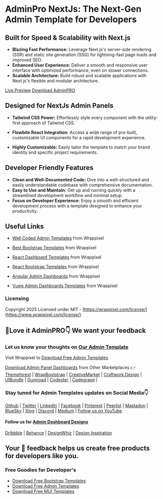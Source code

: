 # AdminPro NextJs: The Next-Gen Admin Template for Developers

## Built for Speed & Scalability with Next.js

-   **Blazing Fast Performance:** Leverage Next.js's server-side rendering (SSR) and static site generation (SSG) for lightning-fast page loads and improved SEO.
-   **Enhanced User Experience:** Deliver a smooth and responsive user interface with optimized performance, even on slower connections.
-   **Scalable Architecture:** Build robust and scalable applications with Next.js's flexible and modular architecture.

[Live Preview](https://adminpro-nextjs-main.vercel.app/) [Download AdminPRO](https://www.wrappixel.com/templates/adminpro-tailwind-next-js-admin-template/)
    

## Designed for NextJs Admin Panels

-   **Tailwind CSS Power:** Effortlessly style every component with the utility-first approach of Tailwind CSS.
    
-   **Flowbite React Integration:** Access a wide range of pre-built, customizable UI components for a rapid development experience.
    
-   **Highly Customizable:** Easily tailor the template to match your brand identity and specific project requirements.
    

## Developer Friendly Features

-   **Clean and Well-Documented Code:** Dive into a well-structured and easily understandable codebase with comprehensive documentation.
-   **Easy to Use and Maintain:** Get up and running quickly with a streamlined development workflow and minimal setup.
-   **Focus on Developer Experience:** Enjoy a smooth and efficient development process with a template designed to enhance your productivity.

## Useful Links

-   [Well Coded Admin Templates](https://www.wrappixel.com/templates/category/admin-dashboard-templates/?utm_source=github) from Wrappixel
    
-   [Best Bootstrap Templates](https://www.wrappixel.com/templates/category/bootstrap-templates/?utm_source=github)  from Wrappixel
    
-   [React Dashboard Templates](https://www.wrappixel.com/templates/category/react-dashboard/?utm_source=github)  from Wrappixel
    
-   [React Bootstrap Templates](https://www.wrappixel.com/templates/category/react-bootstrap-templates/?utm_source=github)  from Wrappixel
- [Angular Admin Dashboards](https://www.wrappixel.com/templates/category/angular-admin-dashboard-templates/?utm_source=github)  from Wrappixel
    
-   [Vuejs Admin Dashboards Templates](https://www.wrappixel.com/templates/category/vue-dashboard/?utm_source=github)  from Wrappixel

    

### Licensing 
Copyright 2025 Licensed under MIT -  [https://wrappixel.com/license/](https://www.wrappixel.com/license/)


## 🤩Love it AdminPRO👇 We want your feedback

### Let us know your thoughts on  [Our Admin Template](https://www.wrappixel.com/templates/category/admin-dashboard-templates/)

Visit  Wrappixel  to  [Download Free Admin Templates](https://www.wrappixel.com/templates/category/free-admin-panel-templates/)

[Download Admin Panel Dashboards](https://www.wrappixel.com/templates/category/admin-dashboard-templates/)  from Other Marketplaces 👉  [Themeforest](https://themeforest.net/user/wrappixel)  |  [WrapBootstrap](https://wrapbootstrap.com/user/wrappixel)  |  [CreativeMarket](https://creativemarket.com/wrappixel)  |  [Craftwork.Design](https://craftwork.design/author/wrappixel/)  |  [UIBundle](https://uibundle.com/authors/wrappixel)  |  [Gumroad](https://wrappixel.gumroad.com/)  |  [Codester](https://codester.com/wrappixel)  |  [Codegrape](https://codegrape.com/user/Wrappixel)  |

### Stay tuned for Admin Templates updates on Social Media👇

[Github](https://github.com/wrappixel)  |  [Twitter](https://twitter.com/wrappixel)  |  [LinkedIn](https://linkedin.com/company/wrappixel)  |  [Facebook](https://facebook.com/wrappixel)  |  [Pinterest](https://pinterest.com/wrappixel_templates/)  |  [Peerlist](https://peerlist.io/wrappixel)  |  [Mastadon](https://mastodon.social/@wrappixel)  |  [BlueSky](https://bsky.app/profile/wrappixel.bsky.social)  |  [Xing](https://www.xing.com/pages/wrappixel)  |  [Discord](https://discord.com/invite/eMzE8F6Wqs) | [Medium](https://medium.com/wrappixel) |  [Follow us on YouTube](https://www.youtube.com/@WrapPixel)

#### Follow us for [Admin Dashboard Designs](https://www.wrappixel.com/templates/category/admin-dashboard-templates/)
[Dribbble](https://dribbble.com/wrappixel) | [Behance](https://www.behance.net/wrappixel-templates) | [DesignWhiz](https://www.mydesignwhiz.com/user-profile/f03bc809-564f-4fd0-bfd5-f5c539b02f1a) | [Design Inspiration](https://www.designspiration.com/wrappixel/)

## Your 🤝 feedback helps us create free products for developers like you.

### Free Goodies for Developer's 
- [Download Free Bootstrap Templates](https://www.wrappixel.com/templates/category/free-bootstrap-templates/?utm_source=github)
- [Download Free Admin Templates](https://www.wrappixel.com/templates/category/free-admin-panel-templates/)
- [Download Free MUI Templates](https://www.wrappixel.com/templates/category/mui-templates/?utm_source=github)
